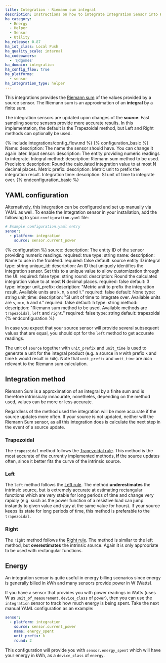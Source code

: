 ```yaml
---
title: Integration - Riemann sum integral
description: Instructions on how to integrate Integration Sensor into Home Assistant.
ha_category:
  - Energy
  - Helper
  - Sensor
  - Utility
ha_release: 0.87
ha_iot_class: Local Push
ha_quality_scale: internal
ha_codeowners:
  - '@dgomes'
ha_domain: integration
ha_config_flow: true
ha_platforms:
  - sensor
ha_integration_type: helper
---
```


This integrations provides the [Riemann sum](https://en.wikipedia.org/wiki/Riemann_sum)
of the values provided by a source sensor. The Riemann sum is an approximation
of an **integral** by a finite sum.

The integration sensors are updated upon changes of the **source**. Fast
sampling source sensors provide more accurate results. In this implementation, the
default is the Trapezoidal method, but Left and Right methods can optionally
be used.

{% include integrations/config_flow.md %}
{% configuration_basic %}
Name:
  description: The name the sensor should have. You can change it again later.
Input sensor:
  description: The entity providing numeric readings to integrate.
Integral method:
  description: Riemann sum method to be used.
Precision:
  description: Round the calculated integration value to at most N decimal places.
Metric prefix:
  description: Metric unit to prefix the integration result.
Integration time:
  description: SI unit of time to integrate over.
{% endconfiguration_basic %}


## YAML configuration

Alternatively, this integration can be configured and set up manually via YAML
as well. To enable the Integration sensor in your installation, add the
following to your `configuration.yaml` file:

```yaml
# Example configuration.yaml entry
sensor:
  - platform: integration
    source: sensor.current_power
```

{% configuration %}
source:
  description: The entity ID of the sensor providing numeric readings.
  required: true
  type: string
name:
  description: Name to use in the frontend.
  required: false
  default: source entity ID integral
  type: string
unique_id:
   description: An ID that uniquely identifies the integration sensor. Set this to a unique value to allow customization through the UI.
   required: false
   type: string
round:
  description: Round the calculated integration value to at most N decimal places.
  required: false
  default: 3
  type: integer
unit_prefix:
  description: "Metric unit to prefix the integration result. Available units are `k`, `M`, `G` and `T`."
  required: false
  default: None
  type: string
unit_time:
  description: "SI unit of time to integrate over. Available units are `s`, `min`, `h` and `d`."
  required: false
  default: h
  type: string
method:
  description: "Riemann sum method to be used. Available methods are `trapezoidal`, `left` and `right`."
  required: false
  type: string
  default: trapezoidal
{% endconfiguration %}

In case you expect that your source sensor will provide several subsequent values that are equal, you should opt for the `left` method to get accurate readings.

The unit of `source` together with `unit_prefix` and `unit_time` is used to generate a unit for the integral product (e.g. a source in `W` with prefix `k` and time `h` would result in `kWh`). Note that `unit_prefix` and `unit_time` are _also_ relevant to the Riemann sum calculation. 

## Integration method

Riemann Sum is a approximation of an integral by a finite sum and is therefore intrinsicaly innacurate, nonetheles, depending on the method used, values can be more or less accurate.

Regardless of the method used the integration will be more accurate if the source updates more often. If your source is not updated, neither will the Riemann Sum sensor, as all this integration does is calculate the next step in the event of a source update.

### Trapezoidal

The `trapezoidal` method follows the [Trapezoidal rule](https://en.wikipedia.org/wiki/Trapezoidal_rule). This method is the most accurate of the currently implemented methods, **if** the source updates often, since it better fits the curve of the intrinsic source. 

### Left

The `left` method follows the [Left rule](https://en.wikipedia.org/wiki/Riemann_sum#Left_rule). The method **underestimates** the intrinsic source, but is extremely accurate at estimating rectangular functions which are very stable for long periods of time and change very rapidly (e.g. such as the power function of a resistive load can jump instantly to given value and stay at the same value for hours). If your source keeps its state for long periods of time, this method is preferable to the `trapezoidal`.

### Right

The `right` method follows the [Right rule](https://en.wikipedia.org/wiki/Riemann_sum#Right_rule). The method is similar to the left method, but **overestimates** the intrinsic source. Again it is only appropriate to be used with rectangular functions.

## Energy

An integration sensor is quite useful in energy billing scenarios since energy is generally billed in kWh and many sensors provide power in W (Watts).

If you have a sensor that provides you with power readings in Watts (uses W as `unit_of_measurement`, `device_class` of `power`), then you can use the `integration` sensor to track how much energy is being spent. Take the next manual YAML configuration as an example:

```yaml
sensor:
  - platform: integration
    source: sensor.current_power
    name: energy_spent
    unit_prefix: k
    round: 2
```

This configuration will provide you with `sensor.energy_spent` which will have your energy in kWh, as a `device_class` of `energy`.
